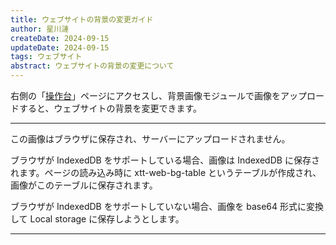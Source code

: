```yaml
---
title: ウェブサイトの背景の変更ガイド
author: 星川漣
createDate: 2024-09-15
updateDate: 2024-09-15
tags: ウェブサイト
abstract: ウェブサイトの背景の変更について
---
```


右側の「[操作台](https://xtt.moe/ja/setting)」ページにアクセスし、背景画像モジュールで画像をアップロードすると、ウェブサイトの背景を変更できます。

---

この画像はブラウザに保存され、サーバーにアップロードされません。

ブラウザが IndexedDB をサポートしている場合、画像は IndexedDB に保存されます。ページの読み込み時に xtt-web-bg-table というテーブルが作成され、画像がこのテーブルに保存されます。

ブラウザが IndexedDB をサポートしていない場合、画像を base64 形式に変換して Local storage に保存しようとします。

---
